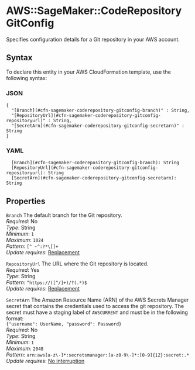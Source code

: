 # AWS::SageMaker::CodeRepository GitConfig<a name="aws-properties-sagemaker-coderepository-gitconfig"></a>

Specifies configuration details for a Git repository in your AWS account\.

## Syntax<a name="aws-properties-sagemaker-coderepository-gitconfig-syntax"></a>

To declare this entity in your AWS CloudFormation template, use the following syntax:

### JSON<a name="aws-properties-sagemaker-coderepository-gitconfig-syntax.json"></a>

```
{
  "[Branch](#cfn-sagemaker-coderepository-gitconfig-branch)" : String,
  "[RepositoryUrl](#cfn-sagemaker-coderepository-gitconfig-repositoryurl)" : String,
  "[SecretArn](#cfn-sagemaker-coderepository-gitconfig-secretarn)" : String
}
```

### YAML<a name="aws-properties-sagemaker-coderepository-gitconfig-syntax.yaml"></a>

```
  [Branch](#cfn-sagemaker-coderepository-gitconfig-branch): String
  [RepositoryUrl](#cfn-sagemaker-coderepository-gitconfig-repositoryurl): String
  [SecretArn](#cfn-sagemaker-coderepository-gitconfig-secretarn): String
```

## Properties<a name="aws-properties-sagemaker-coderepository-gitconfig-properties"></a>

`Branch`  <a name="cfn-sagemaker-coderepository-gitconfig-branch"></a>
The default branch for the Git repository\.  
*Required*: No  
*Type*: String  
*Minimum*: `1`  
*Maximum*: `1024`  
*Pattern*: `[^ ~^:?*\[]+`  
*Update requires*: [Replacement](https://docs.aws.amazon.com/AWSCloudFormation/latest/UserGuide/using-cfn-updating-stacks-update-behaviors.html#update-replacement)

`RepositoryUrl`  <a name="cfn-sagemaker-coderepository-gitconfig-repositoryurl"></a>
The URL where the Git repository is located\.  
*Required*: Yes  
*Type*: String  
*Pattern*: `^https://([^/]+)/?(.*)$`  
*Update requires*: [Replacement](https://docs.aws.amazon.com/AWSCloudFormation/latest/UserGuide/using-cfn-updating-stacks-update-behaviors.html#update-replacement)

`SecretArn`  <a name="cfn-sagemaker-coderepository-gitconfig-secretarn"></a>
The Amazon Resource Name \(ARN\) of the AWS Secrets Manager secret that contains the credentials used to access the git repository\. The secret must have a staging label of `AWSCURRENT` and must be in the following format:  
 `{"username": UserName, "password": Password}`   
*Required*: No  
*Type*: String  
*Minimum*: `1`  
*Maximum*: `2048`  
*Pattern*: `arn:aws[a-z\-]*:secretsmanager:[a-z0-9\-]*:[0-9]{12}:secret:.*`  
*Update requires*: [No interruption](https://docs.aws.amazon.com/AWSCloudFormation/latest/UserGuide/using-cfn-updating-stacks-update-behaviors.html#update-no-interrupt)